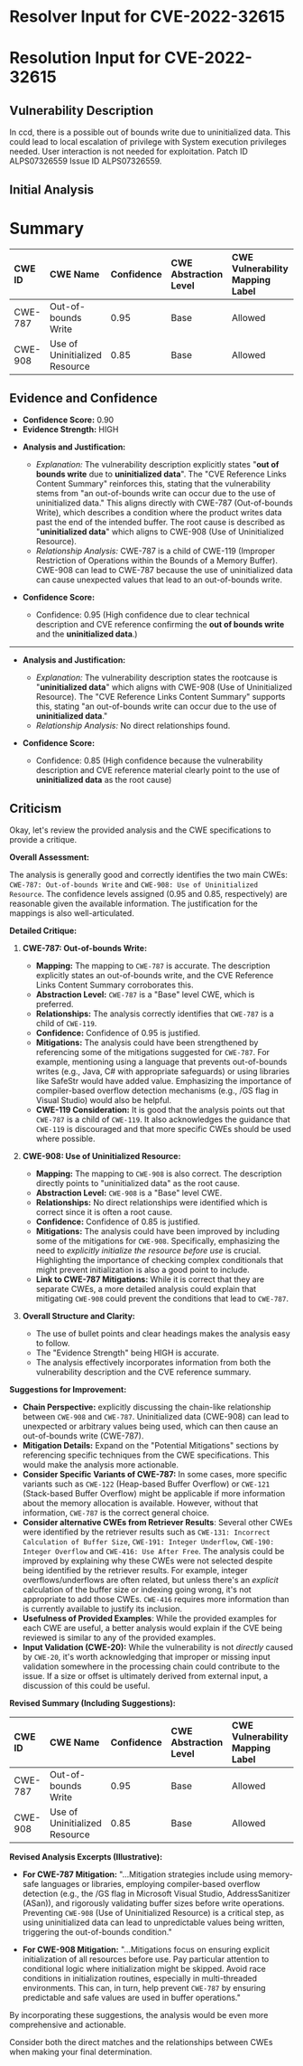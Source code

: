 # Resolver Input for CVE-2022-32615

# Resolution Input for CVE-2022-32615

## Vulnerability Description
In ccd, there is a possible out of bounds write due to uninitialized data. This could lead to local escalation of privilege with System execution privileges needed. User interaction is not needed for exploitation. Patch ID ALPS07326559 Issue ID ALPS07326559.

## Initial Analysis
# Summary
| CWE ID  | CWE Name                                                     | Confidence | CWE Abstraction Level | CWE Vulnerability Mapping Label | CWE-Vulnerability Mapping Notes |
| :-------- | :----------------------------------------------------------- | :---------- | :---------------------- | :------------------------------ | :------------------------------ |
| CWE-787 | Out-of-bounds Write | 0.95      | Base                      | Allowed                         |                                 |
| CWE-908 | Use of Uninitialized Resource | 0.85      | Base                      | Allowed                         |                                 |

## Evidence and Confidence

*   **Confidence Score:** 0.90
*   **Evidence Strength:** HIGH

- **Analysis and Justification:**
  - *Explanation:* The vulnerability description explicitly states "**out of bounds write** due to **uninitialized data**". The "CVE Reference Links Content Summary" reinforces this, stating that the vulnerability stems from "an out-of-bounds write can occur due to the use of uninitialized data." This aligns directly with CWE-787 (Out-of-bounds Write), which describes a condition where the product writes data past the end of the intended buffer. The root cause is described as "**uninitialized data**" which aligns to CWE-908 (Use of Uninitialized Resource).
  - *Relationship Analysis:* CWE-787 is a child of CWE-119 (Improper Restriction of Operations within the Bounds of a Memory Buffer). CWE-908 can lead to CWE-787 because the use of uninitialized data can cause unexpected values that lead to an out-of-bounds write.

- **Confidence Score:**
  - Confidence: 0.95 (High confidence due to clear technical description and CVE reference confirming the **out of bounds write** and the **uninitialized data**.)
---
- **Analysis and Justification:**
  - *Explanation:* The vulnerability description states the rootcause is "**uninitialized data**" which aligns with CWE-908 (Use of Uninitialized Resource). The "CVE Reference Links Content Summary" supports this, stating "an out-of-bounds write can occur due to the use of **uninitialized data**."
  - *Relationship Analysis:* No direct relationships found.

- **Confidence Score:**
  - Confidence: 0.85 (High confidence because the vulnerability description and CVE reference material clearly point to the use of **uninitialized data** as the root cause)

## Criticism
Okay, let's review the provided analysis and the CWE specifications to provide a critique.

**Overall Assessment:**

The analysis is generally good and correctly identifies the two main CWEs: `CWE-787: Out-of-bounds Write` and `CWE-908: Use of Uninitialized Resource`. The confidence levels assigned (0.95 and 0.85, respectively) are reasonable given the available information.  The justification for the mappings is also well-articulated.

**Detailed Critique:**

1.  **CWE-787: Out-of-bounds Write:**

    *   **Mapping:** The mapping to `CWE-787` is accurate. The description explicitly states an out-of-bounds write, and the CVE Reference Links Content Summary corroborates this.
    *   **Abstraction Level:** `CWE-787` is a "Base" level CWE, which is preferred.
    *   **Relationships:** The analysis correctly identifies that `CWE-787` is a child of `CWE-119`.
    *   **Confidence:** Confidence of 0.95 is justified.
    *   **Mitigations:** The analysis could have been strengthened by referencing some of the mitigations suggested for `CWE-787`.  For example, mentioning using a language that prevents out-of-bounds writes (e.g., Java, C# with appropriate safeguards) or using libraries like SafeStr would have added value. Emphasizing the importance of compiler-based overflow detection mechanisms (e.g., /GS flag in Visual Studio) would also be helpful.
    *   **CWE-119 Consideration:** It is good that the analysis points out that `CWE-787` is a child of `CWE-119`. It also acknowledges the guidance that `CWE-119` is discouraged and that more specific CWEs should be used where possible.

2.  **CWE-908: Use of Uninitialized Resource:**

    *   **Mapping:** The mapping to `CWE-908` is also correct. The description directly points to "uninitialized data" as the root cause.
    *   **Abstraction Level:** `CWE-908` is a "Base" level CWE.
    *   **Relationships:** No direct relationships were identified which is correct since it is often a root cause.
    *   **Confidence:** Confidence of 0.85 is justified.
    *   **Mitigations:** The analysis could have been improved by including some of the mitigations for `CWE-908`.  Specifically, emphasizing the need to *explicitly initialize the resource before use* is crucial.  Highlighting the importance of checking complex conditionals that might prevent initialization is also a good point to include.
    * **Link to CWE-787 Mitigations:** While it is correct that they are separate CWEs, a more detailed analysis could explain that mitigating `CWE-908` could prevent the conditions that lead to `CWE-787`.

3.  **Overall Structure and Clarity:**

    *   The use of bullet points and clear headings makes the analysis easy to follow.
    *   The "Evidence Strength" being HIGH is accurate.
    *   The analysis effectively incorporates information from both the vulnerability description and the CVE reference summary.

**Suggestions for Improvement:**

*   **Chain Perspective:** explicitly discussing the chain-like relationship between `CWE-908` and `CWE-787`. Uninitialized data (CWE-908) can lead to unexpected or arbitrary values being used, which can then cause an out-of-bounds write (CWE-787).
*   **Mitigation Details:** Expand on the "Potential Mitigations" sections by referencing specific techniques from the CWE specifications. This would make the analysis more actionable.
*   **Consider Specific Variants of CWE-787:** In some cases, more specific variants such as `CWE-122` (Heap-based Buffer Overflow) or `CWE-121` (Stack-based Buffer Overflow) might be applicable if more information about the memory allocation is available. However, without that information, `CWE-787` is the correct general choice.
*   **Consider alternative CWEs from Retriever Results**: Several other CWEs were identified by the retriever results such as `CWE-131: Incorrect Calculation of Buffer Size`, `CWE-191: Integer Underflow`, `CWE-190: Integer Overflow` and `CWE-416: Use After Free`. The analysis could be improved by explaining why these CWEs were not selected despite being identified by the retriever results. For example, integer overflows/underflows are often related, but unless there's an *explicit* calculation of the buffer size or indexing going wrong, it's not appropriate to add those CWEs. `CWE-416` requires more information than is currently available to justify its inclusion.
*   **Usefulness of Provided Examples**: While the provided examples for each CWE are useful, a better analysis would explain if the CVE being reviewed is similar to any of the provided examples.
*   **Input Validation (CWE-20):** While the vulnerability is not *directly* caused by `CWE-20`, it's worth acknowledging that improper or missing input validation somewhere in the processing chain could contribute to the issue. If a size or offset is ultimately derived from external input, a discussion of this could be useful.

**Revised Summary (Including Suggestions):**

| CWE ID  | CWE Name                                                     | Confidence | CWE Abstraction Level | CWE Vulnerability Mapping Label | CWE-Vulnerability Mapping Notes |
| :-------- | :----------------------------------------------------------- | :---------- | :---------------------- | :------------------------------ | :------------------------------ |
| CWE-787 | Out-of-bounds Write | 0.95      | Base                      | Allowed                         |                                 |
| CWE-908 | Use of Uninitialized Resource | 0.85      | Base                      | Allowed                         |                                 |

**Revised Analysis Excerpts (Illustrative):**

*   **For CWE-787 Mitigation:** "...Mitigation strategies include using memory-safe languages or libraries, employing compiler-based overflow detection (e.g., the /GS flag in Microsoft Visual Studio, AddressSanitizer (ASan)), and rigorously validating buffer sizes before write operations.  Preventing `CWE-908` (Use of Uninitialized Resource) is a critical step, as using uninitialized data can lead to unpredictable values being written, triggering the out-of-bounds condition."

*   **For CWE-908 Mitigation:** "...Mitigations focus on ensuring explicit initialization of all resources before use.  Pay particular attention to conditional logic where initialization might be skipped. Avoid race conditions in initialization routines, especially in multi-threaded environments. This can, in turn, help prevent `CWE-787` by ensuring predictable and safe values are used in buffer operations."

By incorporating these suggestions, the analysis would be even more comprehensive and actionable.

Consider both the direct matches and the relationships between CWEs
when making your final determination.
        
